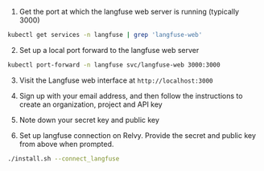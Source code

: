 1.  Get the port at which the langfuse web server is running (typically 3000)

```bash
kubectl get services -n langfuse | grep 'langfuse-web'
```

2. Set up a local port forward to the langfuse web server

```bash
kubectl port-forward -n langfuse svc/langfuse-web 3000:3000
```

3. Visit the Langfuse web interface at `http://localhost:3000`

4. Sign up with your email address, and then follow the instructions to create
   an organization, project and API key

5. Note down your secret key and public key

6. Set up langfuse connection on Relvy. Provide the secret and public key from
   above when prompted.

```bash
./install.sh --connect_langfuse
```
